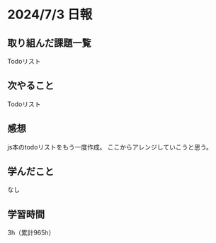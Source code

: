 # 2024/7/3 日報
## 取り組んだ課題一覧
Todoリスト

## 次やること
Todoリスト

## 感想
js本のtodoリストをもう一度作成。
ここからアレンジしていこうと思う。

## 学んだこと
なし


## 学習時間
3h（累計965h）
